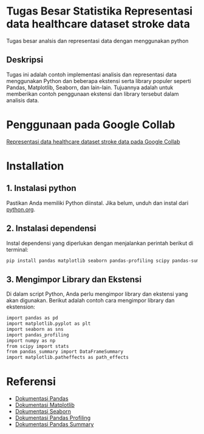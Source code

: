 # Tugas Besar Statistika Representasi data healthcare dataset stroke data

Tugas besar analsis dan representasi data dengan menggunakan python

## Deskripsi

Tugas ini adalah contoh implementasi analisis dan representasi data menggunakan Python dan beberapa ekstensi serta library populer seperti Pandas, Matplotlib, Seaborn, dan lain-lain. Tujuannya adalah untuk memberikan contoh penggunaan ekstensi dan library tersebut dalam analisis data.

# Penggunaan pada Google Collab

[Representasi data healthcare dataset stroke data pada Google Collab](https://colab.research.google.com/drive/1ZFpCcdteqpECIdPHPcp2q_MkjAHwZglJ?usp=sharing)

# Installation

## 1. Instalasi python
Pastikan Anda memiliki Python diinstal. Jika belum, unduh dan instal dari [python.org](https://www.python.org/downloads/).

## 2. Instalasi dependensi 
Instal dependensi yang diperlukan dengan menjalankan perintah berikut di terminal:

   ```bash
   pip install pandas matplotlib seaborn pandas-profiling scipy pandas-summary
   ```
## 3. Mengimpor Library dan Ekstensi
Di dalam script Python, Anda perlu mengimpor library dan ekstensi yang akan digunakan. Berikut adalah contoh cara mengimpor library dan ekstension:

   ```bash
   import pandas as pd
   import matplotlib.pyplot as plt
   import seaborn as sns
   import pandas_profiling
   import numpy as np
   from scipy import stats
   from pandas_summary import DataFrameSummary
   import matplotlib.patheffects as path_effects
   ```

# Referensi
* [Dokumentasi Pandas](https://pandas.pydata.org/docs/)
* [Dokumentasi Matplotlib](https://matplotlib.org/stable/users/index.html)
* [Dokumentasi Seaborn](https://seaborn.pydata.org/)
* [Dokumentasi Pandas Profiling](https://ydata-profiling.ydata.ai/docs/master/index.html)
* [Dokumentasi Pandas Summary](https://pypi.org/project/pandas-summary/)



